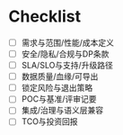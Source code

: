 # Checklist

- [ ] 需求与范围/性能/成本定义
- [ ] 安全/隐私/合规与DP条款
- [ ] SLA/SLO与支持/升级路径
- [ ] 数据质量/血缘/可导出
- [ ] 锁定风险与退出策略
- [ ] POC与基准/评审记要
- [ ] 集成/治理与语义层兼容
- [ ] TCO与投资回报
